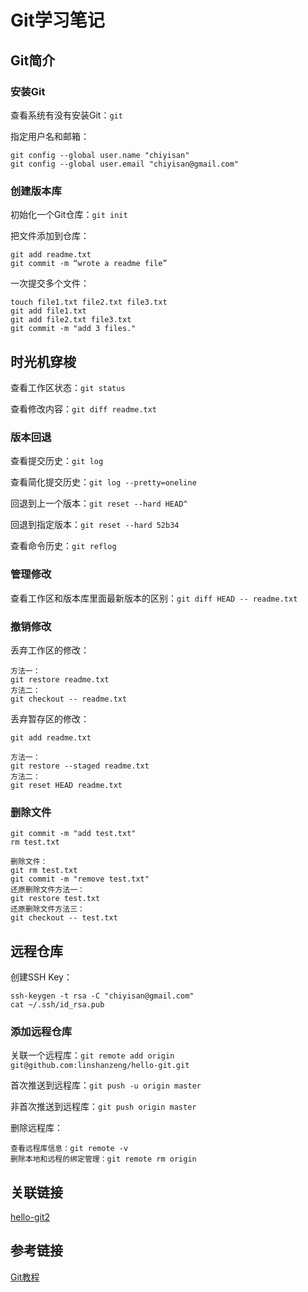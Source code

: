 # Git学习笔记

## Git简介

### 安装Git

查看系统有没有安装Git：`git`

指定用户名和邮箱：

```text
git config --global user.name "chiyisan"
git config --global user.email "chiyisan@gmail.com"
```

### 创建版本库

初始化一个Git仓库：`git init`

把文件添加到仓库：

```text
git add readme.txt
git commit -m “wrote a readme file”
```

一次提交多个文件：

```text
touch file1.txt file2.txt file3.txt
git add file1.txt
git add file2.txt file3.txt
git commit -m "add 3 files."
```

## 时光机穿梭

查看工作区状态：`git status`

查看修改内容：`git diff readme.txt`

### 版本回退

查看提交历史：`git log`

查看简化提交历史：`git log --pretty=oneline`

回退到上一个版本：`git reset --hard HEAD^`

回退到指定版本：`git reset --hard 52b34`

查看命令历史：`git reflog`

### 管理修改

查看工作区和版本库里面最新版本的区别：`git diff HEAD -- readme.txt`

### 撤销修改

丢弃工作区的修改：

```text
方法一：
git restore readme.txt
方法二：
git checkout -- readme.txt
```

丢弃暂存区的修改：

```text
git add readme.txt

方法一：
git restore --staged readme.txt
方法二：
git reset HEAD readme.txt
```

### 删除文件

```text
git commit -m "add test.txt"
rm test.txt

删除文件：
git rm test.txt
git commit -m "remove test.txt"
还原删除文件方法一：
git restore test.txt
还原删除文件方法三：
git checkout -- test.txt
```

## 远程仓库

创建SSH Key：

```text
ssh-keygen -t rsa -C "chiyisan@gmail.com"
cat ~/.ssh/id_rsa.pub
```

### 添加远程仓库

关联一个远程库：`git remote add origin git@github.com:linshanzeng/hello-git.git`

首次推送到远程库：`git push -u origin master`

非首次推送到远程库：`git push origin master`

删除远程库：

```text
查看远程库信息：git remote -v
删除本地和远程的绑定管理：git remote rm origin
```

## 关联链接

[hello-git2](https://github.com/linshanzeng/hello-git2)

## 参考链接

[Git教程](https://www.liaoxuefeng.com/wiki/896043488029600/896067074338496)
